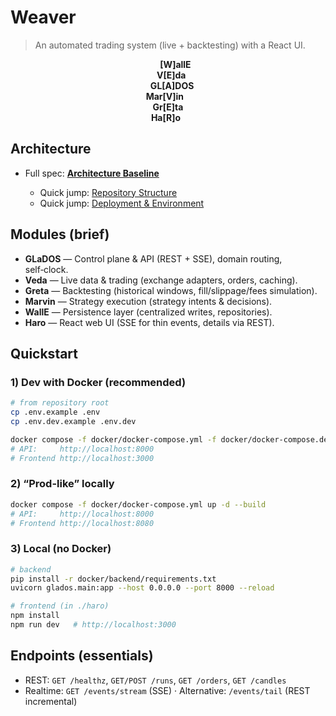# Weaver

> An automated trading system (live + backtesting) with a React UI.

<p align="center">
  <strong>&ensp;&ensp;&nbsp;&nbsp;&nbsp;[W]allE</strong><br/>
  <strong>&ensp;&nbsp;V[E]da</strong><br/>
  <strong>&nbsp;&nbsp;&nbsp;&nbsp;GL[A]DOS</strong><br/>
  <strong>Mar[V]in&ensp;&nbsp;</strong><br/>
  <strong>Gr[E]ta</strong><br/>
  <strong>Ha[R]o&ensp;</strong>
</p>



## Architecture

* Full spec: **[Architecture Baseline](docs/ARCHITECTURE_BASELINE.md)**

  * Quick jump: [Repository Structure](docs/ARCHITECTURE_BASELINE.md#11-repository-structure)
  * Quick jump: [Deployment & Environment](docs/ARCHITECTURE_BASELINE.md#8-deployment--environment)



## Modules (brief)

* **GLaDOS** — Control plane & API (REST + SSE), domain routing, self‑clock.
* **Veda** — Live data & trading (exchange adapters, orders, caching).
* **Greta** — Backtesting (historical windows, fill/slippage/fees simulation).
* **Marvin** — Strategy execution (strategy intents & decisions).
* **WallE** — Persistence layer (centralized writes, repositories).
* **Haro** — React web UI (SSE for thin events, details via REST).



## Quickstart

### 1) Dev with Docker (recommended)

```bash
# from repository root
cp .env.example .env
cp .env.dev.example .env.dev

docker compose -f docker/docker-compose.yml -f docker/docker-compose.dev.yml up --build
# API:     http://localhost:8000
# Frontend http://localhost:3000
```

### 2) “Prod-like” locally

```bash
docker compose -f docker/docker-compose.yml up -d --build
# API:     http://localhost:8000
# Frontend http://localhost:8080
```

### 3) Local (no Docker)

```bash
# backend
pip install -r docker/backend/requirements.txt
uvicorn glados.main:app --host 0.0.0.0 --port 8000 --reload

# frontend (in ./haro)
npm install
npm run dev   # http://localhost:3000
```



## Endpoints (essentials)

* REST: `GET /healthz`, `GET/POST /runs`, `GET /orders`, `GET /candles`
* Realtime: `GET /events/stream` (SSE)  ·  Alternative: `/events/tail` (REST incremental)

